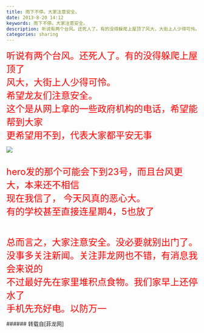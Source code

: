 ```yaml
---
title: 雨下不停。大家注意安全。
date: 2013-8-20 14:12
keywords: 雨下不停。大家注意安全。
description: 听说有两个台风。还死人了。有的没得躲爬上屋顶了风大，大街上人少得可怜。希望龙友们注意安全。这个是从网上拿的一些政府机构的电话，希望能帮到大家更希望用不到，代表大家都平安无事hero发的那个可能会下到23号，而且台风更大，本来还不相信现在我信了， 今天风真的恶心大。有的学校甚至直接连星期4，5也放了总而言之，大家注意安全。没必要就别出门了。没事多关注新闻。关注菲龙网也不错，有消息我会来说的不过最好先在家里堆积点食物。我们家早上还停水了手机先充好电。以防万一
categories: sharing
---
```

<td class="t_f" id="postmessage_36714">

<font size="5"><font color="#ff0000">听说有两个台风。还死人了。有的没得躲爬上屋顶了</font></font><br/>
<font size="5"><font color="#ff0000">风大，大街上人少得可怜。</font></font><br/>
<font size="5"><font color="#ff0000">希望龙友们注意安全。</font></font><br/>
<font size="5"><font color="#ff0000">这个是从网上拿的一些政府机构的电话，希望能帮到大家</font></font><br/>
<font size="5"><font color="#ff0000">更希望用不到，代表大家都平安无事</font></font><br/>
<font size="5"><font color="#ff0000">

<img aid="15341" data-cf-modified-86b6c8e52ec58a5ebac6f345-="" file="data/attachment/forum/201308/20/140826lm7m7auam70auzqr.jpg.thumb.jpg" id="aimg_15341" inpost="1" onclick="" onmouseover="" src="http://www.flw.ph/data/attachment/forum/201308/20/140826lm7m7auam70auzqr.jpg" style="cursor:pointer" zoomfile="data/attachment/forum/201308/20/140826lm7m7auam70auzqr.jpg"/>


</font></font><br/>
<font size="5"><font color="#ff0000">hero发的那个可能会下到23号，而且台风更大，本来还不相信</font></font><br/>
<font size="5"><font color="#ff0000">现在我信了， 今天风真的恶心大。</font></font><br/>
<font size="5"><font color="#ff0000">有的学校甚至直接连星期4，5也放了</font></font><br/>
<font size="5"><font color="#ff0000"><br/>
</font></font><br/>
<font size="5"><font color="#ff0000">总而言之，大家注意安全。没必要就别出门了。没事多关注新闻。关注菲龙网也不错，有消息我会来说的</font></font><br/>
<font size="5"><font color="#ff0000">不过最好先在家里堆积点食物。我们家早上还停水了</font></font><br/>
<font size="5"><font color="#ff0000">手机先充好电。以防万一</font></font><br/>
</td>
###### 转载自[菲龙网]